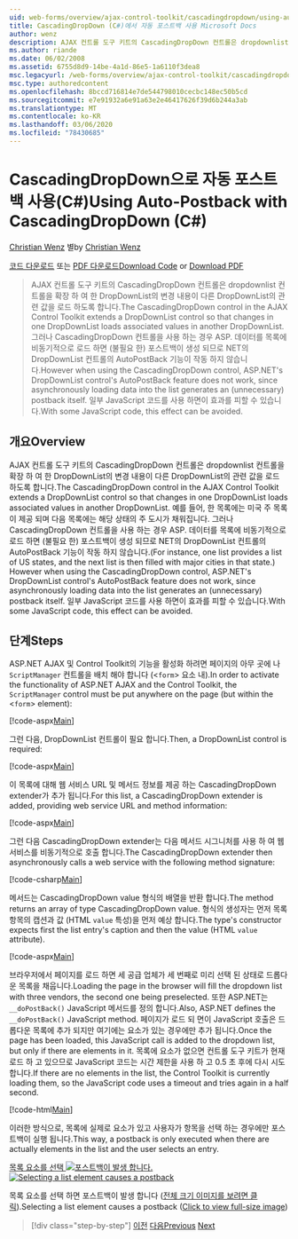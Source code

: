 ```yaml
---
uid: web-forms/overview/ajax-control-toolkit/cascadingdropdown/using-auto-postback-with-cascadingdropdown-cs
title: CascadingDropDown (C#)에서 자동 포스트백 사용 Microsoft Docs
author: wenz
description: AJAX 컨트롤 도구 키트의 CascadingDropDown 컨트롤은 dropdownlist 컨트롤을 확장 하 여 한 DropDownList의 변경 내용이 anoth에 연결 된 값을 로드 하도록 합니다.
ms.author: riande
ms.date: 06/02/2008
ms.assetid: 6755d8d9-14be-4a1d-86e5-1a6110f3dea8
msc.legacyurl: /web-forms/overview/ajax-control-toolkit/cascadingdropdown/using-auto-postback-with-cascadingdropdown-cs
msc.type: authoredcontent
ms.openlocfilehash: 8bccd716814e7de544798010cecbc148ec50b5cd
ms.sourcegitcommit: e7e91932a6e91a63e2e46417626f39d6b244a3ab
ms.translationtype: MT
ms.contentlocale: ko-KR
ms.lasthandoff: 03/06/2020
ms.locfileid: "78430685"
---
```

# <a name="using-auto-postback-with-cascadingdropdown-c"></a><span data-ttu-id="dca0a-103">CascadingDropDown으로 자동 포스트백 사용(C#)</span><span class="sxs-lookup"><span data-stu-id="dca0a-103">Using Auto-Postback with CascadingDropDown (C#)</span></span>

<span data-ttu-id="dca0a-104">[Christian Wenz](https://github.com/wenz) 별</span><span class="sxs-lookup"><span data-stu-id="dca0a-104">by [Christian Wenz](https://github.com/wenz)</span></span>

<span data-ttu-id="dca0a-105">[코드 다운로드](https://download.microsoft.com/download/9/0/7/907760b1-2c60-4f81-aeb6-ca416a573b0d/cascadingdropdown3.cs.zip) 또는 [PDF 다운로드](https://download.microsoft.com/download/2/d/c/2dc10e34-6983-41d4-9c08-f78f5387d32b/cascadingdropdown3CS.pdf)</span><span class="sxs-lookup"><span data-stu-id="dca0a-105">[Download Code](https://download.microsoft.com/download/9/0/7/907760b1-2c60-4f81-aeb6-ca416a573b0d/cascadingdropdown3.cs.zip) or [Download PDF](https://download.microsoft.com/download/2/d/c/2dc10e34-6983-41d4-9c08-f78f5387d32b/cascadingdropdown3CS.pdf)</span></span>

> <span data-ttu-id="dca0a-106">AJAX 컨트롤 도구 키트의 CascadingDropDown 컨트롤은 dropdownlist 컨트롤을 확장 하 여 한 DropDownList의 변경 내용이 다른 DropDownList의 관련 값을 로드 하도록 합니다.</span><span class="sxs-lookup"><span data-stu-id="dca0a-106">The CascadingDropDown control in the AJAX Control Toolkit extends a DropDownList control so that changes in one DropDownList loads associated values in another DropDownList.</span></span> <span data-ttu-id="dca0a-107">그러나 CascadingDropDown 컨트롤을 사용 하는 경우 ASP. 데이터를 목록에 비동기적으로 로드 하면 (불필요 한) 포스트백이 생성 되므로 NET의 DropDownList 컨트롤의 AutoPostBack 기능이 작동 하지 않습니다.</span><span class="sxs-lookup"><span data-stu-id="dca0a-107">However when using the CascadingDropDown control, ASP.NET's DropDownList control's AutoPostBack feature does not work, since asynchronously loading data into the list generates an (unnecessary) postback itself.</span></span> <span data-ttu-id="dca0a-108">일부 JavaScript 코드를 사용 하면이 효과를 피할 수 있습니다.</span><span class="sxs-lookup"><span data-stu-id="dca0a-108">With some JavaScript code, this effect can be avoided.</span></span>

## <a name="overview"></a><span data-ttu-id="dca0a-109">개요</span><span class="sxs-lookup"><span data-stu-id="dca0a-109">Overview</span></span>

<span data-ttu-id="dca0a-110">AJAX 컨트롤 도구 키트의 CascadingDropDown 컨트롤은 dropdownlist 컨트롤을 확장 하 여 한 DropDownList의 변경 내용이 다른 DropDownList의 관련 값을 로드 하도록 합니다.</span><span class="sxs-lookup"><span data-stu-id="dca0a-110">The CascadingDropDown control in the AJAX Control Toolkit extends a DropDownList control so that changes in one DropDownList loads associated values in another DropDownList.</span></span> <span data-ttu-id="dca0a-111">예를 들어, 한 목록에는 미국 주 목록이 제공 되며 다음 목록에는 해당 상태의 주 도시가 채워집니다. 그러나 CascadingDropDown 컨트롤을 사용 하는 경우 ASP. 데이터를 목록에 비동기적으로 로드 하면 (불필요 한) 포스트백이 생성 되므로 NET의 DropDownList 컨트롤의 AutoPostBack 기능이 작동 하지 않습니다.</span><span class="sxs-lookup"><span data-stu-id="dca0a-111">(For instance, one list provides a list of US states, and the next list is then filled with major cities in that state.) However when using the CascadingDropDown control, ASP.NET's DropDownList control's AutoPostBack feature does not work, since asynchronously loading data into the list generates an (unnecessary) postback itself.</span></span> <span data-ttu-id="dca0a-112">일부 JavaScript 코드를 사용 하면이 효과를 피할 수 있습니다.</span><span class="sxs-lookup"><span data-stu-id="dca0a-112">With some JavaScript code, this effect can be avoided.</span></span>

## <a name="steps"></a><span data-ttu-id="dca0a-113">단계</span><span class="sxs-lookup"><span data-stu-id="dca0a-113">Steps</span></span>

<span data-ttu-id="dca0a-114">ASP.NET AJAX 및 Control Toolkit의 기능을 활성화 하려면 페이지의 아무 곳에 나 `ScriptManager` 컨트롤을 배치 해야 합니다 (&lt;`form`&gt; 요소 내).</span><span class="sxs-lookup"><span data-stu-id="dca0a-114">In order to activate the functionality of ASP.NET AJAX and the Control Toolkit, the `ScriptManager` control must be put anywhere on the page (but within the &lt;`form`&gt; element):</span></span>

[!code-aspx[Main](using-auto-postback-with-cascadingdropdown-cs/samples/sample1.aspx)]

<span data-ttu-id="dca0a-115">그런 다음, DropDownList 컨트롤이 필요 합니다.</span><span class="sxs-lookup"><span data-stu-id="dca0a-115">Then, a DropDownList control is required:</span></span>

[!code-aspx[Main](using-auto-postback-with-cascadingdropdown-cs/samples/sample2.aspx)]

<span data-ttu-id="dca0a-116">이 목록에 대해 웹 서비스 URL 및 메서드 정보를 제공 하는 CascadingDropDown extender가 추가 됩니다.</span><span class="sxs-lookup"><span data-stu-id="dca0a-116">For this list, a CascadingDropDown extender is added, providing web service URL and method information:</span></span>

[!code-aspx[Main](using-auto-postback-with-cascadingdropdown-cs/samples/sample3.aspx)]

<span data-ttu-id="dca0a-117">그런 다음 CascadingDropDown extender는 다음 메서드 시그니처를 사용 하 여 웹 서비스를 비동기적으로 호출 합니다.</span><span class="sxs-lookup"><span data-stu-id="dca0a-117">The CascadingDropDown extender then asynchronously calls a web service with the following method signature:</span></span>

[!code-csharp[Main](using-auto-postback-with-cascadingdropdown-cs/samples/sample4.cs)]

<span data-ttu-id="dca0a-118">메서드는 CascadingDropDown value 형식의 배열을 반환 합니다.</span><span class="sxs-lookup"><span data-stu-id="dca0a-118">The method returns an array of type CascadingDropDown value.</span></span> <span data-ttu-id="dca0a-119">형식의 생성자는 먼저 목록 항목의 캡션과 값 (HTML `value` 특성)을 먼저 예상 합니다.</span><span class="sxs-lookup"><span data-stu-id="dca0a-119">The type's constructor expects first the list entry's caption and then the value (HTML `value` attribute).</span></span>

[!code-aspx[Main](using-auto-postback-with-cascadingdropdown-cs/samples/sample5.aspx)]

<span data-ttu-id="dca0a-120">브라우저에서 페이지를 로드 하면 세 공급 업체가 세 번째로 미리 선택 된 상태로 드롭다운 목록을 채웁니다.</span><span class="sxs-lookup"><span data-stu-id="dca0a-120">Loading the page in the browser will fill the dropdown list with three vendors, the second one being preselected.</span></span> <span data-ttu-id="dca0a-121">또한 ASP.NET는 `__doPostBack()` JavaScript 메서드를 정의 합니다.</span><span class="sxs-lookup"><span data-stu-id="dca0a-121">Also, ASP.NET defines the `__doPostBack()` JavaScript method.</span></span> <span data-ttu-id="dca0a-122">페이지가 로드 되 면이 JavaScript 호출은 드롭다운 목록에 추가 되지만 여기에는 요소가 있는 경우에만 추가 됩니다.</span><span class="sxs-lookup"><span data-stu-id="dca0a-122">Once the page has been loaded, this JavaScript call is added to the dropdown list, but only if there are elements in it.</span></span> <span data-ttu-id="dca0a-123">목록에 요소가 없으면 컨트롤 도구 키트가 현재 로드 하 고 있으므로 JavaScript 코드는 시간 제한을 사용 하 고 0.5 초 후에 다시 시도 합니다.</span><span class="sxs-lookup"><span data-stu-id="dca0a-123">If there are no elements in the list, the Control Toolkit is currently loading them, so the JavaScript code uses a timeout and tries again in a half second.</span></span>

[!code-html[Main](using-auto-postback-with-cascadingdropdown-cs/samples/sample6.html)]

<span data-ttu-id="dca0a-124">이러한 방식으로, 목록에 실제로 요소가 있고 사용자가 항목을 선택 하는 경우에만 포스트백이 실행 됩니다.</span><span class="sxs-lookup"><span data-stu-id="dca0a-124">This way, a postback is only executed when there are actually elements in the list and the user selects an entry.</span></span>

<span data-ttu-id="dca0a-125">[목록 요소를 선택 ![포스트백이 발생 합니다.](using-auto-postback-with-cascadingdropdown-cs/_static/image2.png)](using-auto-postback-with-cascadingdropdown-cs/_static/image1.png)</span><span class="sxs-lookup"><span data-stu-id="dca0a-125">[![Selecting a list element causes a postback](using-auto-postback-with-cascadingdropdown-cs/_static/image2.png)](using-auto-postback-with-cascadingdropdown-cs/_static/image1.png)</span></span>

<span data-ttu-id="dca0a-126">목록 요소를 선택 하면 포스트백이 발생 합니다 ([전체 크기 이미지를 보려면 클릭](using-auto-postback-with-cascadingdropdown-cs/_static/image3.png)).</span><span class="sxs-lookup"><span data-stu-id="dca0a-126">Selecting a list element causes a postback ([Click to view full-size image](using-auto-postback-with-cascadingdropdown-cs/_static/image3.png))</span></span>

> [!div class="step-by-step"]
> <span data-ttu-id="dca0a-127">[이전](presetting-list-entries-with-cascadingdropdown-cs.md)
> [다음](filling-a-list-using-cascadingdropdown-vb.md)</span><span class="sxs-lookup"><span data-stu-id="dca0a-127">[Previous](presetting-list-entries-with-cascadingdropdown-cs.md)
[Next](filling-a-list-using-cascadingdropdown-vb.md)</span></span>
